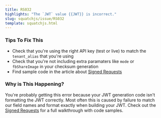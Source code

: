 ```yaml
---
title: RS032
highlights: "The `JWT` value {{JWT}} is incorrect."
slug: squatchjs/issue/RS032
template: squatchjs.html
---
```


### Tips To Fix This

 - Check that you're using the right API key (test or live) to match the `tenant_alias` that you're using
 - Check that you're not including extra paramaters like `mode` or `fbShareImage` in your checksum generation
 - Find sample code in the article about [Signed Requests](/squatchjs/signed-requests#how-build-jwt)

### Why is This Happening?

You're probably getting this error because your JWT generation code isn't formatting the JWT correctly.
Most often this is caused by failure to match our field names and format exactly when building your JWT.
Check out the [Signed Requests](/squatchjs/signed-requests#how-build-jwt) for a full walkthrough with code samples.
